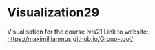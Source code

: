# Visualization29
Visualisation for the course Ivis21
Link to website: https://maximillianmus.github.io/Group-tool/
